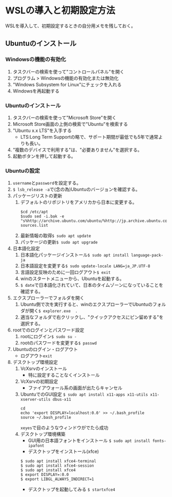 # WSLの導入と初期設定方法

WSLを導入して、初期設定するときの自分用メモを残しておく。

## Ubuntuのインストール
### Windowsの機能の有効化
1. タスクバーの検索を使って"コントロールパネル"を開く
2. プログラム > Windowsの機能の有効化または無効化
3. "Windows Subsystem for Linux"にチェックを入れる
4. Windowsを再起動する
### Ubuntuのインストール
1. タスクバーの検索を使って"Microsoft Store"を開く
2. Microsoft Store画面の上側の検索で"Ubuntu"を検索する
3. "Ubuntu x.x LTS"を入手する
    - LTS:Long Term Supportの略で、サポート期間が最低でも5年で通常よりも長い。
4. "複数のデバイスで利用する"は、"必要ありません"を選択する。
5. 起動ボタンを押して起動する。
### Ubuntuの設定
1. `username`と`password`を設定する。
2. `$ lsb_release -a`で(念の為)Ubuntuのバージョンを確認する。
3. パッケージリストの更新
    1. デフォルトのリポジトリをアメリカから日本に変更する。
        ```
        $cd /etc/apt
        $sudo sed -i.bak -e "s%http://archive.ubuntu.com/ubuntu/%http://jp.archive.ubuntu.com/ubuntu/%g" sources.list
        ```
    2. 最新情報の取得`$ sudo apt update`
    3. パッケージの更新`$ sudo apt upgrade`
4. 日本語化設定
    1. 日本語化パッケージインストール`$ sudo apt install language-pack-ja`
    2. 日本語設定を変更する`$ sudo update-locale LANG=ja_JP.UTF-8`
    3. 言語設定反映のために一回ログアウト`$ exit`
    4. winのスタートメニューから、Ubuntuを起動する。
    5. `$ date`で日本語化されていて、日本のタイムゾーンになっていることを確認する。
5. エクスプローラーでフォルダを開く
    1. Ubuntu側で次を実行すると、winのエクスプローラーでUbuntuのフォルダが開く`$ explorer.exe  .`
    2. 適当なフォルダで右クリックし、"クイックアクセスにピン留めする"を選択する。
6. rootでのログインとパスワード設定
    1. rootにログイン`$ sudo su -`
    2. rootのパスワードを変更する`$ passwd`
7. Ubuntuのログイン・ログアウト
    - ログアウト`exit`
8. デスクトップ環境設定
    1. VcXsrvのインストール
        - 特に設定することなくインストール
    2. VcXsrvの初期設定
        - ファイアウォール系の画面が出たらキャンセル
    3. UbuntuでのGUI設定
        `$ sudo apt install x11-apps x11-utils x11-xserver-utils dbus-x11`
        ```
        cd
        echo 'export DISPLAY=localhost:0.0' >> ~/.bash_profile
        source ~/.bash_profile
        ```
        `xeyes`で目のようなウィンドウがでたら成功
    4. デスクトップ環境構築
        - GUI用の日本語フォントをインストール
        `$ sudo apt install fonts-ipafont`
        - デスクトップをインストール(xfce)
        ```
        $ sudo apt install xfce4-terminal
        $ sudo apt install xfce4-session
        $ sudo apt install xfce4
        $ export DISPLAY=:0.0
        $ export LIBGL_ALWAYS_INDIRECT=1
        ```
        - デスクトップを起動してみる
        `$ startxfce4`